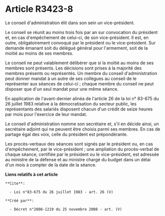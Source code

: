 # Article R3423-8

Le conseil d'administration élit dans son sein un vice-président. 

Le conseil se réunit au moins trois fois par an sur convocation du président et, en cas d'empêchement de celui-ci, de son
vice-président. Il est, en outre, obligatoirement convoqué par le président ou le vice-président. Sur demande émanant soit du
délégué général pour l'armement, soit de la moitié au moins de ses membres. 

Le conseil ne peut valablement délibérer que si la moitié au moins de ses membres sont présents. Les décisions sont prises à
la majorité des membres présents ou représentés. Un membre du conseil d'administration peut donner mandat à un autre de ses
collègues au conseil de le représenter aux séances de celui-ci ; chaque membre du conseil ne peut disposer que d'un seul
mandat pour une même séance. 

En application de l'avant-dernier alinéa de l'article 26 de la loi n° 83-675 du 26 juillet 1983 relative à la démocratisation
du secteur public, les représentants des salariés disposent chacun d'un crédit de seize heures par mois pour l'exercice de
leur mandat. 

Le conseil d'administration nomme son secrétaire et, s'il en décide ainsi, un secrétaire adjoint qui ne peuvent être choisis
parmi ses membres. En cas de partage égal des voix, celle du président est prépondérante. 

Les procès-verbaux des séances sont signés par le président ou, en cas d'empêchement, par le vice-président ; une ampliation
du procès-verbal de chaque séance, certifiée par le président ou le vice-président, est adressée au ministre de la défense et
au ministre chargé du budget dans un délai d'un mois à compter de la date de la séance.

**Liens relatifs à cet article**

	**Cite**:

	  - Loi n°83-675 du 26 juillet 1983 - art. 26 (V)

	**Créé par**:

	  - Décret n°2008-1219 du 25 novembre 2008 - art. (V)
